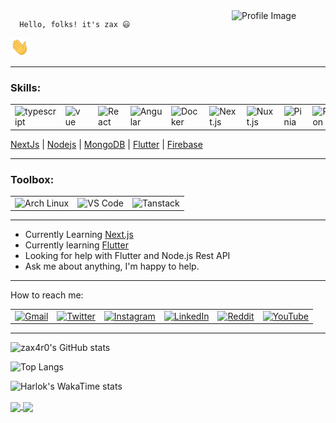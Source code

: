  <img align="right" src="https://avatars.githubusercontent.com/u/76214239?v=4" alt="Profile Image" width="150">
 
      Hello, folks! it's zax 😃
 <img src="wave.gif" width="30px">

---

### Skills:

<table>
    <td><img src="https://cdn.iconscout.com/icon/free/png-512/free-typescript-1174965.png?f=webp&w=256" width="50" alt="typescript"></td>
    <td><img src="https://img.icons8.com/?size=256&id=rY6agKizO9eb&format=png" width="50" alt="vue"></td>
    <td><img src="https://raw.githubusercontent.com/github/explore/80688e429a7d4ef2fca1e82350fe8e3517d3494d/topics/javascript/javascript.png" width="50" alt="JavaScript"></td>
    <td><img src="https://cdn.freebiesupply.com/logos/large/2x/react-1-logo-png-transparent.png" width="50" alt="React"></td>
    <td><img src="https://upload.wikimedia.org/wikipedia/commons/thumb/c/cf/Angular_full_color_logo.svg/2048px-Angular_full_color_logo.svg.png" width="50" alt="Angular"></td>
    <td><img src="https://img.icons8.com/?size=256&id=cdYUlRaag9G9&format=png" width="50" alt="Docker"></td>
    <td><img src="https://img.icons8.com/?size=256&id=MWiBjkuHeMVq&format=png" width="50" alt="Next.js"></td>
    <td><img src="https://img.icons8.com/?size=256&id=nvrsJYs7j9Vb&format=png" width="50" alt="Nuxt.js"></td>
    <td><img src="https://pinia.vuejs.org/logo.svg" width="40" alt="Pinia"></td>
    <td><img src="https://img.icons8.com/?size=256&id=13441&format=png" width="50" alt="Python"></td>
    <td><img src="https://avatars.githubusercontent.com/u/72518640?s=200&v=4" width="50" alt="Tanstack"></td>
    <td><img src="https://docs.flutter.dev/assets/images/branding/flutter/logo+text/horizontal/default.svg" width="120" alt="Flutter"></td>
</table>



[NextJs](https://nextjs.org/) |
[Nodejs](https://nodejs.org/) |
[MongoDB](https://www.mongodb.com/) |
[Flutter](https://flutter.dev/) |
[Firebase](https://firebase.google.com/)

---

<h3>Toolbox:</h3>

<table>
  <tr>
    <td><img src="https://avatars.githubusercontent.com/u/4673648?s=200&v=4" width="50" alt="Arch Linux"></td>
    <td><img src="https://img.icons8.com/?size=256&id=0OQR1FYCuA9f&format=png" width="60" alt="VS Code"></td>
    <td><img src="https://avatars.githubusercontent.com/u/72518640?s=200&v=4" width="60" alt="Tanstack"></td>
  </tr>
</table>


---

- Currently Learning [Next.js](https://nextjs.org/)
- Currently learning [Flutter](https://flutter.dev/)
- Looking for help with Flutter and Node.js Rest API
- Ask me about anything, I'm happy to help.

---

How to reach me:

<table>
 <tr>
  <td>
    <a href="mailto:zax4r0@gmail.com">
      <img width="40"  src="https://img.icons8.com/?size=256&id=P7UIlhbpWzZm&format=png" alt="Gmail">
    </a>
  </td>
  <td>
    <a href="https://twitter.com/zax4r0">
      <img width="50"  src="https://cdn.iconscout.com/icon/free/png-512/free-twitter-x-9581782-7740647.png?f=webp&w=256" alt="Twitter">
    </a>
  </td>
  <td>
    <a href="https://www.instagram.com/zax4r0/">
      <img width="40"  src="https://img.icons8.com/?size=256&id=ZRiAFreol5mE&format=png" alt="Instagram">
    </a>
  </td>
  <td>
    <a href="https://www.linkedin.com/in/vishwashegde4">
      <img width="40"  src="https://img.icons8.com/?size=256&id=13930&format=png" alt="LinkedIn">
    </a>
  </td>
  <td>
    <a href="https://www.reddit.com/user/zax4r0">
      <img width="40"  src="https://img.icons8.com/?size=256&id=kshUdu5u4FCX&format=png" alt="Reddit">
    </a>
  </td>
  <td>
    <a href="https://www.youtube.com/channel/UC30sAkZbgtshKrKOAEvBwDw">
      <img width="40"  src="https://img.icons8.com/?size=256&id=3lD0uoEr2qZa&format=png" alt="YouTube">
    </a>
  </td>
</tr>
</table>

---
![zax4r0's GitHub stats](https://github-readme-stats-eosin-eight-55.vercel.app/api/?username=zax4r0&theme=highcontrast&count_private=true&include_all_commits=true&show_icons=true\&show=reviews,discussions_started,discussions_answered,prs_merged,prs_merged_percentage&rank_icon=percentile&border_color=2e4058&\&title_color=fff\&icon_color=79ff97\&text_color=9f9f9f\&bg_color=151515)

![Top Langs](https://github-readme-stats-eosin-eight-55.vercel.app/api/top-langs/?username=zax4r0&layout=donut&theme=highcontrast&langs_private=true&include_all_commits=true&hide=css&size_weight=0.5&count_weight=0.5&langs_count=100\&title_color=fff\&icon_color=79ff97\&text_color=9f9f9f\&bg_color=151515)


![Harlok's WakaTime stats](https://github-readme-stats-eosin-eight-55.vercel.app/api/wakatime?username=@zax4r0&theme=highcontrast&border_color=2e4058&\&title_color=fff\&icon_color=79ff97\&text_color=9f9f9f\&bg_color=151515)


<a href="https://github.com/zax4r0/wind-components-vue">
  <img align="center" src="https://github-readme-stats.vercel.app/api/pin/?username=zax4r0&repo=wind-components-vue&theme=highcontrast&border_color=2e4058&\&title_color=fff\&icon_color=79ff97\&text_color=9f9f9f\&bg_color=151515" />
</a>
<a href="https://github.com/zax4r0/vsnotes-v2">
  <img align="center" src="https://github-readme-stats.vercel.app/api/pin/?username=zax4r0&repo=vsnotes-v2&theme=highcontrast&border_color=2e4058&\&title_color=fff\&icon_color=79ff97\&text_color=9f9f9f\&bg_color=151515" />
</a>

<!-- 
### ✍️ Random Dev Quote

![](https://quotes-github-readme.vercel.app/api?type=horizontal&theme=highcontrast) -->
